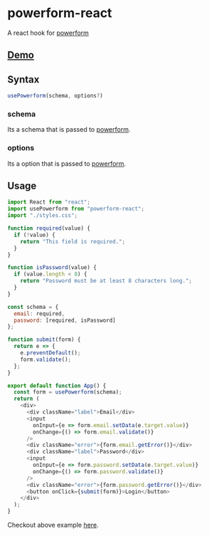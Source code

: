 # powerform-react
A react hook for [powerform](https://github.com/ludbek/powerform)

## [Demo](https://codesandbox.io/s/powerform-react-17gqu)

## Syntax
```javascript
usePowerform(schema, options?)
```
### schema
Its a schema that is passed to [powerform](https://github.com/ludbek/powerform).

### options
Its a option that is passed to [powerform](https://github.com/ludbek/powerform).

## Usage
```javascript
import React from "react";
import usePowerform from "powerform-react";
import "./styles.css";

function required(value) {
  if (!value) {
    return "This field is required.";
  }
}

function isPassword(value) {
  if (value.length < 8) {
    return "Password must be at least 8 characters long.";
  }
}

const schema = {
  email: required,
  password: [required, isPassword]
};

function submit(form) {
  return e => {
    e.preventDefault();
    form.validate();
  };
}

export default function App() {
  const form = usePowerform(schema);
  return (
    <div>
      <div className="label">Email</div>
      <input
        onInput={e => form.email.setData(e.target.value)}
        onChange={() => form.email.validate()}
      />
      <div className="error">{form.email.getError()}</div>
      <div className="label">Password</div>
      <input
        onInput={e => form.password.setData(e.target.value)}
        onChange={() => form.password.validate()}
      />
      <div className="error">{form.password.getError()}</div>
      <button onClick={submit(form)}>Login</button>
    </div>
  );
}
```

Checkout above example [here](https://codesandbox.io/s/pwerform-react-simple-example-jjcbu?file=/src/App.js).
